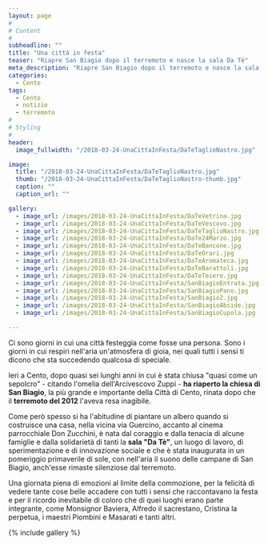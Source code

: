 ```yaml
---
layout: page
#
# Content
#
subheadline: ""
title: "Una città in festa"
teaser: "Riapre San Biagio dopo il terremoto e nasce la sala Da Tè"
meta_description: "Riapre San Biagio dopo il terremoto e nasce la sala Da Tè"
categories: 
  - Cento
tags:
  - Cento
  - notizie
  - terremoto
#
# Styling
#
header:
  image_fullwidth: "/2018-03-24-UnaCittaInFesta/DaTeTaglioNastro.jpg"

image:
  title: "/2018-03-24-UnaCittaInFesta/DaTeTaglioNastro.jpg"
  thumb: "/2018-03-24-UnaCittaInFesta/DaTeTaglioNastro-thumb.jpg"
  caption: ""
  caption_url: ""

gallery:
  - image_url: /images/2018-03-24-UnaCittaInFesta/DaTeVetrina.jpg
  - image_url: /images/2018-03-24-UnaCittaInFesta/DaTeVescovo.jpg
  - image_url: /images/2018-03-24-UnaCittaInFesta/DaTeTaglioNastro.jpg
  - image_url: /images/2018-03-24-UnaCittaInFesta/DaTe24Marzo.jpg
  - image_url: /images/2018-03-24-UnaCittaInFesta/DaTeBancone.jpg
  - image_url: /images/2018-03-24-UnaCittaInFesta/DaTeOrari.jpg
  - image_url: /images/2018-03-24-UnaCittaInFesta/DaTeAromateca.jpg
  - image_url: /images/2018-03-24-UnaCittaInFesta/DaTeBarattoli.jpg
  - image_url: /images/2018-03-24-UnaCittaInFesta/DaTeTeiere.jpg
  - image_url: /images/2018-03-24-UnaCittaInFesta/SanBiagioEntrata.jpg
  - image_url: /images/2018-03-24-UnaCittaInFesta/SanBiagioPano.jpg
  - image_url: /images/2018-03-24-UnaCittaInFesta/SanBiagio2.jpg
  - image_url: /images/2018-03-24-UnaCittaInFesta/SanBiagioAbside.jpg
  - image_url: /images/2018-03-24-UnaCittaInFesta/SanBiagioCupola.jpg

---
```


Ci sono giorni in cui una città festeggia come fosse una persona. Sono i giorni in cui respiri nell'aria un'atmosfera di gioia,
nei quali tutti i sensi ti dicono che sta succedendo qualcosa di speciale.

Ieri a Cento, dopo quasi sei lunghi anni in cui è stata chiusa "quasi come un sepolcro" - citando l'omelia dell'Arcivescovo Zuppi -
**ha riaperto la chiesa di San Biagio**, la più grande e importante della Città di Cento, rinata dopo che il **terremoto del 2012**
l'aveva resa inagibile.

Come però spesso si ha l'abitudine di piantare un albero quando si costruisce una casa, nella vicina via Guercino,
accanto al cinema parrocchiale Don Zucchini, è nata dal coraggio e dalla tenacia di alcune famiglie
e dalla solidarietà di tanti la **sala "Da Tè"**, un luogo di lavoro, di sperimentazione e di innovazione sociale e
che è stata inaugurata in un pomeriggio primaverile di sole, con nell'aria il suono delle campane di San Biagio,
anch'esse rimaste silenziose dal terremoto.

Una giornata piena di emozioni al limite della commozione, per la felicità di vedere tante cose belle accadere
con tutti i sensi che raccontavano la festa e per il ricordo inevitabile di coloro che di quei luoghi erano parte integrante,
come Monsignor Baviera, Alfredo il sacrestano, Cristina la perpetua, i maestri Piombini e Masarati e tanti altri.

{% include gallery %}
